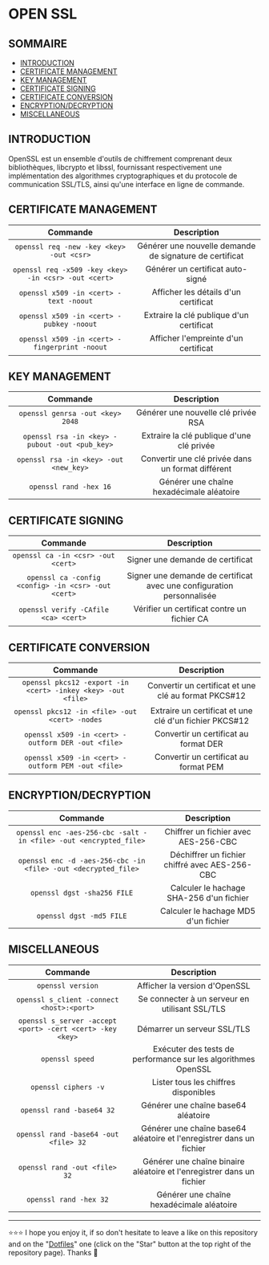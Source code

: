 # OPEN SSL

## SOMMAIRE
- [INTRODUCTION](#introduction)
- [CERTIFICATE MANAGEMENT](#certificate-management)
- [KEY MANAGEMENT](#key-management)
- [CERTIFICATE SIGNING](#certificate-signing)
- [CERTIFICATE CONVERSION](#certificate-conversion)
- [ENCRYPTION/DECRYPTION](#encryptiondecryption)
- [MISCELLANEOUS](#miscellaneous)

## INTRODUCTION
OpenSSL est un ensemble d'outils de chiffrement comprenant deux bibliothèques, libcrypto et libssl, fournissant respectivement une implémentation des algorithmes cryptographiques et du protocole de communication SSL/TLS, ainsi qu'une interface en ligne de commande.

## CERTIFICATE MANAGEMENT
| Commande | Description |
| :---: | :---: |
| `openssl req -new -key <key> -out <csr>` | Générer une nouvelle demande de signature de certificat |
| `openssl req -x509 -key <key> -in <csr> -out <cert>` | Générer un certificat auto-signé |
| `openssl x509 -in <cert> -text -noout` | Afficher les détails d'un certificat |
| `openssl x509 -in <cert> -pubkey -noout` | Extraire la clé publique d'un certificat |
| `openssl x509 -in <cert> -fingerprint -noout` | Afficher l'empreinte d'un certificat |

## KEY MANAGEMENT
| Commande | Description |
| :---: | :---: |
| `openssl genrsa -out <key> 2048` | Générer une nouvelle clé privée RSA |
| `openssl rsa -in <key> -pubout -out <pub_key>` | Extraire la clé publique d'une clé privée |
| `openssl rsa -in <key> -out <new_key>` | Convertir une clé privée dans un format différent |
| `openssl rand -hex 16` | Générer une chaîne hexadécimale aléatoire |

## CERTIFICATE SIGNING
| Commande | Description |
| :---: | :---: |
| `openssl ca -in <csr> -out <cert>` | Signer une demande de certificat |
| `openssl ca -config <config> -in <csr> -out <cert>` | Signer une demande de certificat avec une configuration personnalisée |
| `openssl verify -CAfile <ca> <cert>` | Vérifier un certificat contre un fichier CA |

## CERTIFICATE CONVERSION
| Commande | Description |
| :---: | :---: |
| `openssl pkcs12 -export -in <cert> -inkey <key> -out <file>` | Convertir un certificat et une clé au format PKCS#12 |
| `openssl pkcs12 -in <file> -out <cert> -nodes` | Extraire un certificat et une clé d'un fichier PKCS#12 |
| `openssl x509 -in <cert> -outform DER -out <file>` | Convertir un certificat au format DER |
| `openssl x509 -in <cert> -outform PEM -out <file>` | Convertir un certificat au format PEM |

## ENCRYPTION/DECRYPTION
| Commande | Description |
| :---: | :---: |
| `openssl enc -aes-256-cbc -salt -in <file> -out <encrypted_file>` | Chiffrer un fichier avec AES-256-CBC |
| `openssl enc -d -aes-256-cbc -in <file> -out <decrypted_file>` | Déchiffrer un fichier chiffré avec AES-256-CBC |
| `openssl dgst -sha256 FILE` | Calculer le hachage SHA-256 d'un fichier |
| `openssl dgst -md5 FILE` | Calculer le hachage MD5 d'un fichier |

## MISCELLANEOUS
| Commande | Description |
| :---: | :---: |
| `openssl version` | Afficher la version d'OpenSSL |
| `openssl s_client -connect <host>:<port>` | Se connecter à un serveur en utilisant SSL/TLS |
| `openssl s_server -accept <port> -cert <cert> -key <key>` | Démarrer un serveur SSL/TLS |
| `openssl speed` | Exécuter des tests de performance sur les algorithmes OpenSSL |
| `openssl ciphers -v` | Lister tous les chiffres disponibles |
| `openssl rand -base64 32` | Générer une chaîne base64 aléatoire |
| `openssl rand -base64 -out <file> 32` | Générer une chaîne base64 aléatoire et l'enregistrer dans un fichier |
| `openssl rand -out <file> 32` | Générer une chaîne binaire aléatoire et l'enregistrer dans un fichier |
| `openssl rand -hex 32` | Générer une chaîne hexadécimale aléatoire |

***

⭐⭐⭐ I hope you enjoy it, if so don't hesitate to leave a like on this repository and on the "[Dotfiles](https://github.com/EmmanuelLefevre/Dotfiles)" one (click on the "Star" button at the top right of the repository page). Thanks 🤗
